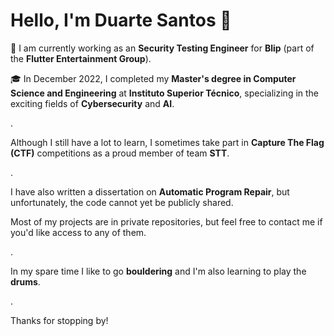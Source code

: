 # Hello, I'm Duarte Santos 👋

💼 I am currently working as an **Security Testing Engineer** for **Blip** (part of the **Flutter Entertainment Group**).

🎓 In December 2022, I completed my **Master's degree in Computer Science and Engineering** at **Instituto Superior Técnico**, specializing in the exciting fields of **Cybersecurity** and **AI**.

.

Although I still have a lot to learn, I sometimes take part in **Capture The Flag (CTF)** competitions as a proud member of team **STT**.

.

I have also written a dissertation on **Automatic Program Repair**, but unfortunately, the code cannot yet be publicly shared.

Most of my projects are in private repositories, but feel free to contact me if you'd like access to any of them.

.

In my spare time I like to go **bouldering** and I'm also learning to play the **drums**.

.

Thanks for stopping by!
